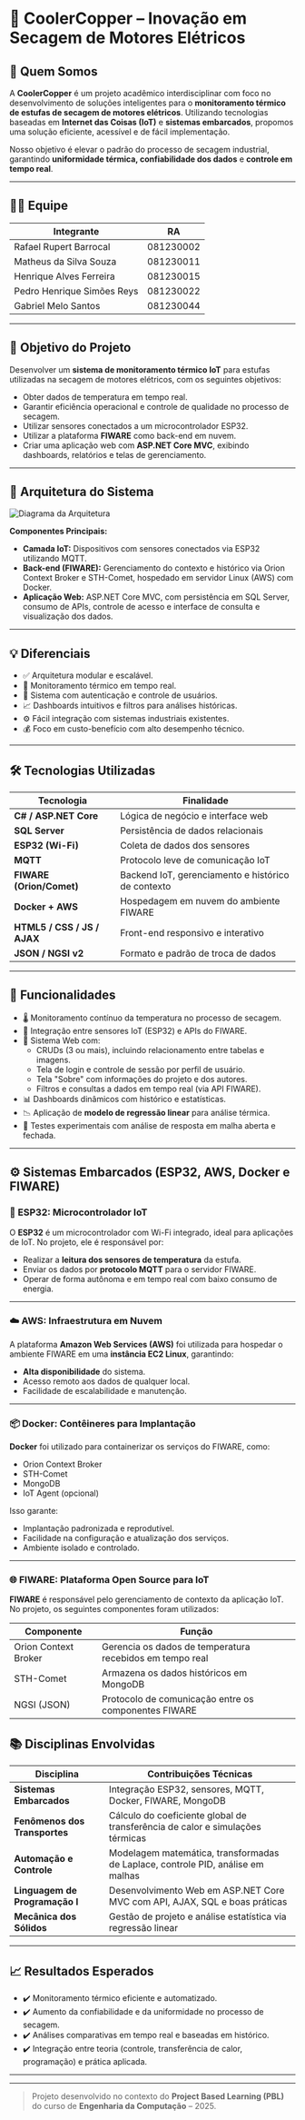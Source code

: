 # 🔧 CoolerCopper – Inovação em Secagem de Motores Elétricos

## 🧠 Quem Somos

A **CoolerCopper** é um projeto acadêmico interdisciplinar com foco no desenvolvimento de soluções inteligentes para o **monitoramento térmico de estufas de secagem de motores elétricos**. Utilizando tecnologias baseadas em **Internet das Coisas (IoT)** e **sistemas embarcados**, propomos uma solução eficiente, acessível e de fácil implementação.

Nosso objetivo é elevar o padrão do processo de secagem industrial, garantindo **uniformidade térmica, confiabilidade dos dados** e **controle em tempo real**.

---

## 👨‍💻 Equipe

| Integrante                     | RA         |
|-------------------------------|------------|
| Rafael Rupert Barrocal        | 081230002  |
| Matheus da Silva Souza        | 081230011  |
| Henrique Alves Ferreira       | 081230015  |
| Pedro Henrique Simões Reys    | 081230022  |
| Gabriel Melo Santos           | 081230044  |

---

## 🎯 Objetivo do Projeto

Desenvolver um **sistema de monitoramento térmico IoT** para estufas utilizadas na secagem de motores elétricos, com os seguintes objetivos:

- Obter dados de temperatura em tempo real.
- Garantir eficiência operacional e controle de qualidade no processo de secagem.
- Utilizar sensores conectados a um microcontrolador ESP32.
- Utilizar a plataforma **FIWARE** como back-end em nuvem.
- Criar uma aplicação web com **ASP.NET Core MVC**, exibindo dashboards, relatórios e telas de gerenciamento.

---

## 🧩 Arquitetura do Sistema

![Diagrama da Arquitetura](PBL/wwwroot/images/Diagrama.jpg)

**Componentes Principais:**

- **Camada IoT:** Dispositivos com sensores conectados via ESP32 utilizando MQTT.
- **Back-end (FIWARE):** Gerenciamento do contexto e histórico via Orion Context Broker e STH-Comet, hospedado em servidor Linux (AWS) com Docker.
- **Aplicação Web:** ASP.NET Core MVC, com persistência em SQL Server, consumo de APIs, controle de acesso e interface de consulta e visualização dos dados.

---

## 💡 Diferenciais

- ✅ Arquitetura modular e escalável.
- 📡 Monitoramento térmico em tempo real.
- 🔐 Sistema com autenticação e controle de usuários.
- 📈 Dashboards intuitivos e filtros para análises históricas.
- ⚙️ Fácil integração com sistemas industriais existentes.
- 💰 Foco em custo-benefício com alto desempenho técnico.

---

## 🛠️ Tecnologias Utilizadas

| Tecnologia            | Finalidade                                       |
|------------------------|--------------------------------------------------|
| **C# / ASP.NET Core**  | Lógica de negócio e interface web               |
| **SQL Server**         | Persistência de dados relacionais               |
| **ESP32 (Wi-Fi)**      | Coleta de dados dos sensores                    |
| **MQTT**               | Protocolo leve de comunicação IoT              |
| **FIWARE (Orion/Comet)** | Backend IoT, gerenciamento e histórico de contexto |
| **Docker + AWS**       | Hospedagem em nuvem do ambiente FIWARE         |
| **HTML5 / CSS / JS / AJAX** | Front-end responsivo e interativo         |
| **JSON / NGSI v2**     | Formato e padrão de troca de dados              |

---

## 🚀 Funcionalidades

- 🌡️ Monitoramento contínuo da temperatura no processo de secagem.
- 🔄 Integração entre sensores IoT (ESP32) e APIs do FIWARE.
- 📁 Sistema Web com:
  - CRUDs (3 ou mais), incluindo relacionamento entre tabelas e imagens.
  - Tela de login e controle de sessão por perfil de usuário.
  - Tela "Sobre" com informações do projeto e dos autores.
  - Filtros e consultas a dados em tempo real (via API FIWARE).
- 📊 Dashboards dinâmicos com histórico e estatísticas.
- 📉 Aplicação de **modelo de regressão linear** para análise térmica.
- 🧪 Testes experimentais com análise de resposta em malha aberta e fechada.

---
## ⚙️ Sistemas Embarcados (ESP32, AWS, Docker e FIWARE)

### 📶 ESP32: Microcontrolador IoT

O **ESP32** é um microcontrolador com Wi-Fi integrado, ideal para aplicações de IoT. No projeto, ele é responsável por:

- Realizar a **leitura dos sensores de temperatura** da estufa.
- Enviar os dados por **protocolo MQTT** para o servidor FIWARE.
- Operar de forma autônoma e em tempo real com baixo consumo de energia.

---

### ☁️ AWS: Infraestrutura em Nuvem

A plataforma **Amazon Web Services (AWS)** foi utilizada para hospedar o ambiente FIWARE em uma **instância EC2 Linux**, garantindo:

- **Alta disponibilidade** do sistema.
- Acesso remoto aos dados de qualquer local.
- Facilidade de escalabilidade e manutenção.

---

### 📦 Docker: Contêineres para Implantação

**Docker** foi utilizado para containerizar os serviços do FIWARE, como:

- Orion Context Broker
- STH-Comet
- MongoDB
- IoT Agent (opcional)

Isso garante:

- Implantação padronizada e reprodutível.
- Facilidade na configuração e atualização dos serviços.
- Ambiente isolado e controlado.

---

### 🌐 FIWARE: Plataforma Open Source para IoT

**FIWARE** é responsável pelo gerenciamento de contexto da aplicação IoT. No projeto, os seguintes componentes foram utilizados:

| Componente             | Função                                                                 |
|------------------------|------------------------------------------------------------------------|
| Orion Context Broker   | Gerencia os dados de temperatura recebidos em tempo real               |
| STH-Comet              | Armazena os dados históricos em MongoDB                                |
| NGSI (JSON)            | Protocolo de comunicação entre os componentes FIWARE                   |


## 📚 Disciplinas Envolvidas

| Disciplina                | Contribuições Técnicas                                                             |
|---------------------------|------------------------------------------------------------------------------------|
| **Sistemas Embarcados**   | Integração ESP32, sensores, MQTT, Docker, FIWARE, MongoDB                         |
| **Fenômenos dos Transportes** | Cálculo do coeficiente global de transferência de calor e simulações térmicas |
| **Automação e Controle**  | Modelagem matemática, transformadas de Laplace, controle PID, análise em malhas   |
| **Linguagem de Programação I** | Desenvolvimento Web em ASP.NET Core MVC com API, AJAX, SQL e boas práticas  |
| **Mecânica dos Sólidos**  | Gestão de projeto e análise estatística via regressão linear                      |

---

## 📈 Resultados Esperados

- ✔️ Monitoramento térmico eficiente e automatizado.
- ✔️ Aumento da confiabilidade e da uniformidade no processo de secagem.
- ✔️ Análises comparativas em tempo real e baseadas em histórico.
- ✔️ Integração entre teoria (controle, transferência de calor, programação) e prática aplicada.

---



---

> Projeto desenvolvido no contexto do **Project Based Learning (PBL)** do curso de **Engenharia da Computação** – 2025.









